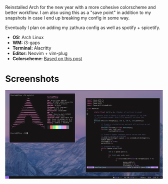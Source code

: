 Reinstalled Arch for the new year with a more cohesive colorscheme and better workflow. I am also using this as a "save point" in addition to my snapshots in case I end up breaking my config in some way.

Eventually I plan on adding my zathura config as well as spotify + spicetify.

- **OS:** Arch Linux
- **WM:** i3-gaps
- **Terminal:** Alacritty
- **Editor:** Neovim + vim-plug
- **Colorscheme:** [Based on this post](https://www.reddit.com/r/unixporn/comments/kssnqs/yabai_pink/)

# Screenshots
![screenshot1](screenshots/image1.png)
